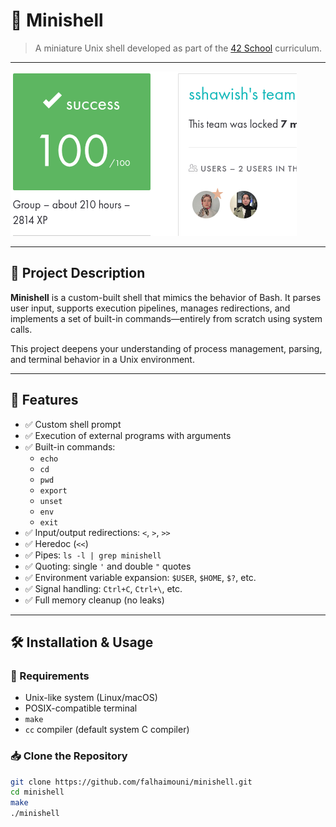 # 🐚 Minishell

> A miniature Unix shell developed as part of the [42 School](https://42.fr) curriculum.

---

![Minishell Screenshot](./assets/minishell.png)

---

## 📌 Project Description

**Minishell** is a custom-built shell that mimics the behavior of Bash. It parses user input, supports execution pipelines, manages redirections, and implements a set of built-in commands—entirely from scratch using system calls.

This project deepens your understanding of process management, parsing, and terminal behavior in a Unix environment.

---

## 🧠 Features

- ✅ Custom shell prompt
- ✅ Execution of external programs with arguments
- ✅ Built-in commands:
  - `echo`
  - `cd`
  - `pwd`
  - `export`
  - `unset`
  - `env`
  - `exit`
- ✅ Input/output redirections: `<`, `>`, `>>`
- ✅ Heredoc (`<<`)
- ✅ Pipes: `ls -l | grep minishell`
- ✅ Quoting: single `'` and double `"` quotes
- ✅ Environment variable expansion: `$USER`, `$HOME`, `$?`, etc.
- ✅ Signal handling: `Ctrl+C`, `Ctrl+\`, etc.
- ✅ Full memory cleanup (no leaks)

---

## 🛠️ Installation & Usage

### 🔧 Requirements

- Unix-like system (Linux/macOS)
- POSIX-compatible terminal
- `make`
- `cc` compiler (default system C compiler)

### 📥 Clone the Repository

```bash
git clone https://github.com/falhaimouni/minishell.git
cd minishell
make
./minishell


